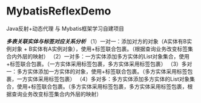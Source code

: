 # MybatisReflexDemo
Java反射+动态代理 与  Mybatis框架学习自建项目

***多表关联实体与标签对应关系分析***
（1）一对一：添加对方的对象（A实体有B实例对象 + B实体有A实例对象），使用<resuletMap>+<association>标签联合包裹。（根据查询业务改变标签集合内外层的映射）
（2）一对多：一方实体添加多方实体的List对象集合，使用<resuletMap>+<collection>标签联合包裹。（一方实体采用<resuletMap>标签包裹，多方实体采用<collection>标签包裹）
（3）多对一：多方实体添加一方实体的对象，使用<resuletMap>+<association>标签联合包裹。（多方实体采用<resuletMap>标签包裹，一方实体采用<association>标签包裹）
（4）多对多：多方实体添加多方实体的List对象集合，使用<resuletMap>+<collection>标签联合包裹。（多方实体采用<resuletMap>标签包裹，多方实体采用<collection>标签包裹，根据查询业务改变标签集合内外层的映射）
